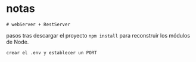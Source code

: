 # notas
    # webServer + RestServer

pasos tras descargar el proyecto
```npm install``` para reconstruir los módulos de Node.

```crear el .env y establecer un PORT```


